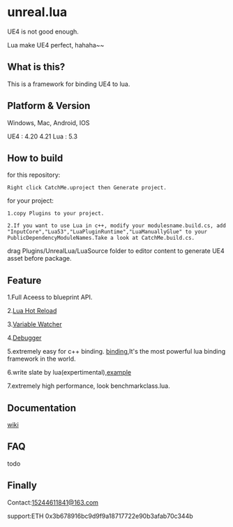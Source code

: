 
# unreal.lua
UE4 is not good enough.
    
Lua make UE4 perfect, hahaha~~
    
## What is this?
  This is a framework for binding UE4 to lua.
## Platform & Version

Windows, Mac, Android, IOS

UE4 : 4.20 4.21
Lua : 5.3

## How to build
for this repository:

    Right click CatchMe.uproject then Generate project.

for your project:
    
    1.copy Plugins to your project.
    
    2.If you want to use Lua in c++, modify your modulesname.build.cs, add "InputCore","Lua53","LuaPluginRuntime","LuaManuallyGlue" to your PublicDependencyModuleNames.Take a look at CatchMe.build.cs.
  
  drag Plugins/UnrealLua/LuaSource folder to editor content to generate UE4 asset before package.

## Feature

   1.Full Aceess to blueprint API.

   2.[Lua Hot Reload](https://github.com/asqbtcupid/lua_hotupdate)
    
   3.[Variable Watcher](https://github.com/asqbtcupid/unreal.lua/wiki/var-watcher)
    
   4.[Debugger](https://github.com/asqbtcupid/unreal.lua/wiki/debugger)
  
   5.extremely easy for c++ binding. [binding](https://github.com/asqbtcupid/unreal.lua/wiki/Bindding),It's the most powerful lua binding framework in the world.

   6.write slate by lua(expertimental),[example](https://github.com/asqbtcupid/unreal.lua/wiki/slate_lua)

   7.extremely high performance, look benchmarkclass.lua.
## Documentation

[wiki](https://github.com/asqbtcupid/unreal.lua/wiki)

## FAQ
todo
## Finally
Contact:15244611841@163.com

support:ETH 0x3b678916bc9d9f9a18717722e90b3afab70c344b
